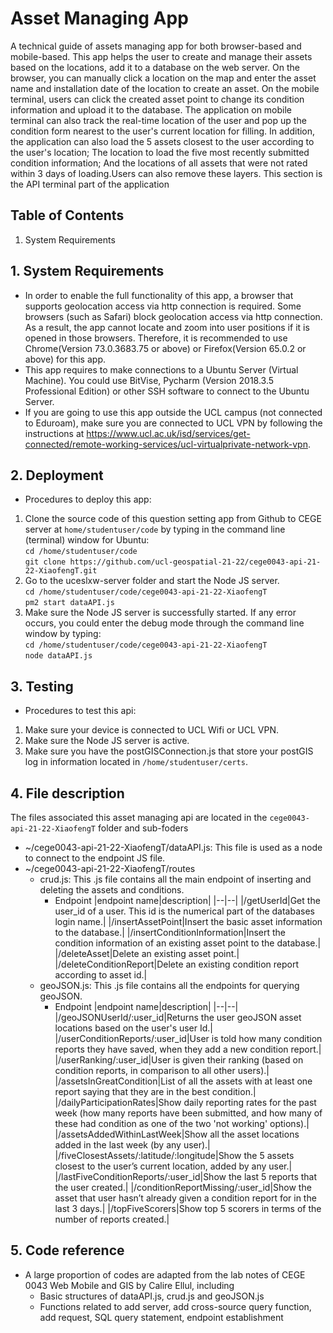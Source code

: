 # Asset Managing App

A technical guide of assets managing app for both browser-based and mobile-based. This app helps the user to create and manage their assets based on the locations, add it to a database on the web server. On the browser, you can manually click a location on the map and enter the asset name and installation date of the location to create an asset. On the mobile terminal, users can click the created asset point to change its condition information and upload it to the database. The application on mobile terminal can also track the real-time location of the user and pop up the condition form nearest to the user's current location for filling. In addition, the application can also load the 5 assets closest to the user according to the user's location; The location to load the five most recently submitted condition information; And the locations of all assets that were not rated within 3 days of loading.Users can also remove these layers. This section is the API terminal part of the application

## Table of Contents

1. System Requirements


## 1. System Requirements

* In order to enable the full functionality of this app, a browser that supports geolocation access via http connection is required. Some browsers (such as Safari) block geolocation access via http connection. As a result, the app cannot locate and zoom into user positions if it is opened in those browsers. Therefore, it is recommended to use Chrome(Version 73.0.3683.75 or above) or Firefox(Version 65.0.2 or above) for this app.
* This app requires to make connections to a Ubuntu Server (Virtual Machine). You could use BitVise, Pycharm (Version 2018.3.5 Professional Edition) or other SSH software to connect to the Ubuntu Server.
* If you are going to use this app outside the UCL campus (not connected to Eduroam), make sure you are connected to UCL VPN by following the instructions at https://www.ucl.ac.uk/isd/services/get-connected/remote-working-services/ucl-virtualprivate-network-vpn.

## 2. Deployment

* Procedures to deploy this app:
1. Clone the source code of this question setting app from Github to CEGE server at `home/studentuser/code` by typing in the command line (terminal) window for Ubuntu:</br>
`cd /home/studentuser/code`</br>
`git clone https://github.com/ucl-geospatial-21-22/cege0043-api-21-22-XiaofengT.git`</br>
3. Go to the uceslxw-server folder and start the Node JS server.</br>
`cd /home/studentuser/code/cege0043-api-21-22-XiaofengT`</br>
`pm2 start dataAPI.js`</br>
4. Make sure the Node JS server is successfully started. If any error occurs, you could enter the debug mode through the command line window by typing: </br>
`cd /home/studentuser/code/cege0043-api-21-22-XiaofengT`</br>
`node dataAPI.js`</br>

## 3. Testing

* Procedures to test this api:
1. Make sure your device is connected to UCL Wifi or UCL VPN.
2. Make sure the Node JS server is active.
3. Make sure you have the postGISConnection.js that store your postGIS log in information located in `/home/studentuser/certs`.

## 4. File description

The files associated this asset managing api are located in the `cege0043-api-21-22-XiaofengT` folder and sub-foders
- ~/cege0043-api-21-22-XiaofengT/dataAPI.js: This file is used as a node to connect to the endpoint JS file.
- ~/cege0043-api-21-22-XiaofengT/routes
	- crud.js: This .js file contains all the main endpoint of inserting and deleting the assets and conditions.
		- Endpoint
|endpoint name|description|
|--|--|
|/getUserId|Get the user_id of a user. This id is the numerical part of the databases login name.|
|/insertAssetPoint|Insert the basic asset information to the database.|
|/insertConditionInformation|Insert the condition information of an existing asset point to the database.|
|/deleteAsset|Delete an existing asset point.|
|/deleteConditionReport|Delete an existing condition report according to asset id.|
	- geoJSON.js: This .js file contains all the endpoints for querying geoJSON.
		- Endpoint
		|endpoint name|description|
		|--|--|
		|/geoJSONUserId/:user_id|Returns the user geoJSON asset locations based on the user's user Id.|
		|/userConditionReports/:user_id|User is told how many condition reports they have saved, when they add a new condition report.|
		|/userRanking/:user_id|User is given their ranking (based on condition reports, in comparison to all other users).|
		|/assetsInGreatCondition|List of all the assets with at least one report saying that they are in the best condition.|
		|/dailyParticipationRates|Show daily reporting rates for the past week (how many reports have been submitted, and how many of these had condition as one of the two 'not working' options).|
		|/assetsAddedWithinLastWeek|Show all the asset locations added in the last week (by any user).|
		|/fiveClosestAssets/:latitude/:longitude|Show the 5 assets closest to the user’s current location, added by any user.|
		|/lastFiveConditionReports/:user_id|Show the last 5 reports that the user created.|
		|/conditionReportMissing/:user_id|Show the asset that user hasn’t already given a condition report for in the last 3 days.|
		|/topFiveScorers|Show top 5 scorers in terms of the number of reports created.|

## 5. Code reference

- A large proportion of codes are adapted from the lab notes of CEGE 0043 Web Mobile and GIS by Calire Ellul, including
	- Basic structures of dataAPI.js, crud.js and geoJSON.js
	- Functions related to add server, add cross-source query function, add request, SQL query statement, endpoint establishment